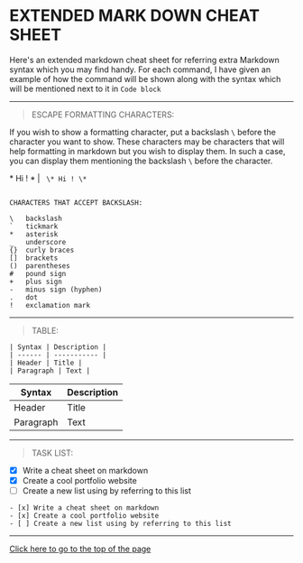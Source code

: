 <a name="top"></a>
# EXTENDED MARK DOWN CHEAT SHEET

Here's an extended markdown cheat sheet for referring extra Markdown syntax which you may find handy.
For each command, I have given an example of how the command will be shown along with the syntax which will be mentioned next to it in ` Code block `

***

> ESCAPE FORMATTING CHARACTERS: 

If you wish to show a formatting character, put a backslash ` \ ` before the character you want to show. These characters may be characters that will help formatting in markdown but you wish to display them. In such a case, you can display them mentioning the backslash ` \ ` before the character.

\* Hi ! \*    |   `  \* Hi ! \* ` 

``` 

CHARACTERS THAT ACCEPT BACKSLASH:

\   backslash
`   tickmark
*   asterisk
_   underscore 
{}  curly braces 
[]  brackets
()  parentheses
#   pound sign
+   plus sign
-   minus sign (hyphen) 
.   dot
!   exclamation mark

```

***
> TABLE:

```
| Syntax | Description |
| ------ | ----------- |
| Header | Title |
| Paragraph | Text |
```

| Syntax | Description |
| ------ | ----------- |
| Header | Title |
| Paragraph | Text |

***

> TASK LIST:

- [x] Write a cheat sheet on markdown
- [x] Create a cool portfolio website
- [ ] Create a new list using by referring to this list 

```
- [x] Write a cheat sheet on markdown
- [x] Create a cool portfolio website
- [ ] Create a new list using by referring to this list 
```

***

<a href="#top">  Click here to go to the top of the page </a> 
